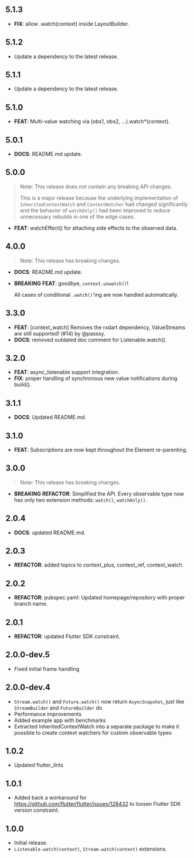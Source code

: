 ## 5.1.3

 - **FIX**: allow .watch(context) inside LayoutBuilder.

## 5.1.2

 - Update a dependency to the latest release.

## 5.1.1

 - Update a dependency to the latest release.

## 5.1.0

 - **FEAT**: Multi-value watching via (obs1, obs2, ...).watch*(context).

## 5.0.1

 - **DOCS**: README.md update.

## 5.0.0

> Note: This release does *not* contain any breaking API changes.
>
> This is a major release because the underlying implementation of
> `InheritedContextWatch` and `ContextWatcher` had changed significantly and
> the behavior of `watchOnly()` had been improved to reduce unnecessary rebuilds
> in one of the edge cases.

 - **FEAT**: watchEffect() for attaching side effects to the observed data.

## 4.0.0

> Note: This release has breaking changes.

 - **DOCS**: README.md update.
 - **BREAKING** **FEAT**: goodbye, `context.unwatch()`!
   
   All cases of conditional `.watch()`'ing are now handled automatically.

## 3.3.0

 - **FEAT**: [context_watch] Removes the rxdart dependency, ValueStreams are still supported! (#14) by @passsy.
 - **DOCS**: removed outdated doc comment for Listenable.watch().

## 3.2.0

 - **FEAT**: async_listenable support integration.
 - **FIX**: proper handling of synchronous new value notifications during build().

## 3.1.1

 - **DOCS**: Updated README.md.

## 3.1.0

 - **FEAT**: Subscriptions are now kept throughout the Element re-parenting.

## 3.0.0

> Note: This release has breaking changes.

 - **BREAKING** **REFACTOR**: Simplified the API. Every observable type now has only two extension methods: `watch()`, `watchOnly()`.

## 2.0.4

 - **DOCS**: updated README.md.

## 2.0.3

 - **REFACTOR**: added topics to context_plus, context_ref, context_watch.

## 2.0.2

 - **REFACTOR**: pubspec.yaml: Updated homepage/repository with proper branch name.

## 2.0.1

 - **REFACTOR**: updated Flutter SDK constraint.

## 2.0.0-dev.5

 - Fixed initial frame handling

## 2.0.0-dev.4

- `Stream.watch()` and `Future.watch()` now return `AsyncSnapshot`, just like `StreamBuilder` and `FutureBuilder` do
- Performance improvements
- Added example app with benchmarks
- Extracted InheritedContextWatch into a separate package to make it possible to create context watchers for custom observable types

## 1.0.2

- Updated flutter_lints

## 1.0.1

* Added back a workaround for https://github.com/flutter/flutter/issues/128432 to loosen Flutter SDK version constraint.

## 1.0.0

* Initial release.
* `Listenable.watch(context)`, `Stream.watch(context)` extensions.
